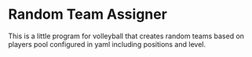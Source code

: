 # Random Team Assigner
This is a little program for volleyball that creates random teams based on players pool configured in yaml including positions and level.
